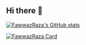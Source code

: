 ## Hi there 👋

<!--
**FawwazRaza/FawwazRaza** is a ✨ _special_ ✨ repository because its `README.md` (this file) appears on your GitHub profile.

Here are some ideas to get you started:

- 🔭 I’m currently working on ...
- 🌱 I’m currently learning ...
- 👯 I’m looking to collaborate on ...
- 🤔 I’m looking for help with ...
- 💬 Ask me about ...
- 📫 How to reach me: ...
- 😄 Pronouns: ...
- ⚡ Fun fact: ...
-->
[![FawwazRaza's GitHub stats](https://github-readme-stats.vercel.app/api?username=FawwazRaza)](https://github.com/FawwazRaza/github-readme-stats)

[![FawwazRaza Card](https://github-readme-stats.vercel.app/api/pin/?username=FawwazRaza&repo=github-readme-stats)](https://github.com/FawwazRaza/github-readme-stats)

